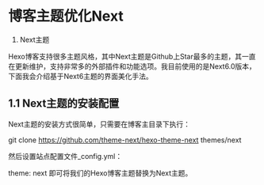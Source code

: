# 博客主题优化Next
1. Next主题

Hexo博客支持很多主题风格，其中Next主题是Github上Star最多的主题，其一直在更新维护，支持非常多的外部插件和功能选项。我目前使用的是Next6.0版本，下面我会介绍基于Next6主题的界面美化手法。

## 1.1 Next主题的安装配置

Next主题的安装方式很简单，只需要在博客主目录下执行：

git clone https://github.com/theme-next/hexo-theme-next themes/next

然后设置站点配置文件_config.yml：

theme: next
即可将我们的Hexo博客主题替换为Next主题。

